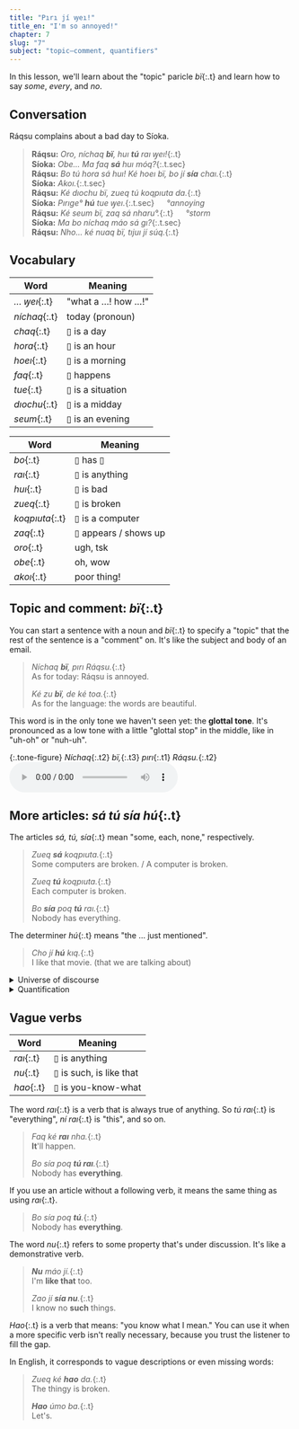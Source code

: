```yaml
---
title: "Pırı jí ꝡeı!"
title_en: "I'm so annoyed!"
chapter: 7
slug: "7"
subject: "topic–comment, quantifiers"
---
```


In this lesson, we'll learn about the "topic" paricle _bï_{:.t} and learn how to say _some_, _every_, and _no_.

## Conversation

Ráqsu complains about a bad day to Síoka.

> **Ráqsu:** _Oro, níchaq **bï**, huı **tú** raı ꝡeı!_{:.t}<br>
> **Síoka:** _Obe… Ma faq **sá** huı móq?_{:.t.sec}<br>
> **Ráqsu:** _Bo tú hora sá huı! Ké hoeı bï, bo jí **sía** chaı._{:.t}<br>
> **Síoka:** _Akoı._{:.t.sec}<br>
> **Ráqsu:** _Ké dıochu bï, zueq tú koqpıuta da._{:.t}<br>
> **Síoka:** _Pırıge° **hú** tue ꝡeı._{:.t.sec} &emsp; _°annoying_<br>
> **Ráqsu:** _Ké seum bï, zaq sá nharu°._{:.t} &emsp; _°storm_<br>
> **Síoka:** _Ma bo níchaq máo sá gı?_{:.t.sec}<br>
> **Ráqsu:** _Nho... ké nuaq bï, tıjuı jí súq._{:.t}

## Vocabulary

<div class="side-by-side" markdown="1">

| Word | Meaning |
| --- | --- |
| _… ꝡeı_{:.t} | "what a …! how …!" |
| _níchaq_{:.t} | today (pronoun) |
| _chaq_{:.t} | ▯ is a day |
| _hora_{:.t} | ▯ is an hour |
| _hoeı_{:.t} | ▯ is a morning |
| _faq_{:.t} | ▯ happens |
| _tue_{:.t} | ▯ is a situation |
| _dıochu_{:.t} | ▯ is a midday |
| _seum_{:.t} | ▯ is an evening |

| Word | Meaning |
| --- | --- |
| _bo_{:.t} | ▯ has ▯ |
| _raı_{:.t} | ▯ is anything |
| _huı_{:.t} | ▯ is bad |
| _zueq_{:.t} | ▯ is broken |
| _koqpıuta_{:.t} | ▯ is a computer |
| _zaq_{:.t} | ▯ appears / shows up |
| _oro_{:.t} | ugh, tsk |
| _obe_{:.t} | oh, wow |
| _akoı_{:.t} | poor thing! |

</div>

## Topic and comment: _bï_{:.t}

You can start a sentence with a noun and _bï_{:.t} to specify a "topic" that the rest of the sentence is a "comment" on. It's like the subject and body of an email.

> _Níchaq **bï**, pırı Ráqsu._{:.t}<br>
> As for today: Ráqsu is annoyed.
>
> _Ké zu **bï**, de ké toa._{:.t}<br>
> As for the language: the words are beautiful.

This word is in the only tone we haven't seen yet: the **glottal tone**. It's pronounced as a low tone with a little "glottal stop" in the middle, like in "uh-oh" or "nuh-uh".

{:.tone-figure}
_Níchaq_{:.t2} _bï,_{:.t3} _pırı_{:.t1} _Ráqsu._{:.t2}
<audio controls class="center-audio"><source src="../assets/audio/nichaq-bi.ogg"></audio>

## More articles: _sá tú sía hú_{:.t}

The articles _sá, tú, sía_{:.t} mean "some, each, none," respectively.

> _Zueq **sá** koqpıuta._{:.t}<br>
> Some computers are broken. / A computer is broken.
>
> _Zueq **tú** koqpıuta._{:.t}<br>
> Each computer is broken.
>
> _Bo **sía** poq **tú** raı._{:.t}<br>
> Nobody has everything.

The determiner _hú_{:.t} means "the … just mentioned".

> _Cho jí **hú** kıq._{:.t}<br>
> I like that movie. (that we are talking about)

<details class="aside semantics" markdown="1">
<summary>Universe of discourse</summary>
When we say _tú poq_{:.t}, we don't mean "each person in the whole universe, in all of history and the entire future." Quantification is limited to the _universe of discourse_: some implicit set of "all the things we are talking about."
</details>

<details class="aside grammar" markdown="1">
<summary>Quantification</summary>
The articles _sá tú sía_{:.t} are _quantifying_ articles. A phrase like _tú koqpıuta_{:.t} implies a quantifying phrase like _for each computer x…_ around its clause. The phrase itself then refers to this variable _x_.

> _= [For each koqpıuta x]_{: style="visibility:hidden;padding-right:0.125rem"} _Zueq tú koqpıuta._{:.t}<br>
> = [For each _koqpıuta_{:.t} x] _Zueq_{:.t} _x_{: style="padding:0 2.4rem;"}

We'll use the logical symbols ∃ "there exists", ∀ "for all", and ¬ "not" in logical formulas. Specifically, we'll use the notation below to indicate a quantification over a limited domain given by some other formula:

> [∀x: _koqpıuta_{:.t}(x)]<br>
> Read: "for each computer x…"

Similarly, _sá_{:.t} means "for some _x_ …" and _sía_{:.t} means "for no _x_ …".

> _Faq **sá** huı._{:.t}<br>
> [∃x: _huı_{:.t}(x)] _Faq_{:.t} x.<br>
> Something bad happened.

> _Geq jí **sía** poq._{:.t}<br>
> [¬∃x: _poq_{:.t}(x)] _Geq jí_{:.t} x.<br>
> I met nobody.

If there are multiple quantifying articles in a sentence, the earliest one has its corresponding quantifier on the outside.

> _Sıom **tú** poq **sá** zu._{:.t}<br>
> [∀p: _poq_{:.t}(p)] [∃z: _zu_{:.t}(z)] _Sıom_{:.t} p z.<br>
> Each person studies some language.

</details>

## Vague verbs

| Word | Meaning |
| --- | --- |
| _raı_{:.t} | ▯ is anything |
| _nu_{:.t} | ▯ is such, is like that |
| _hao_{:.t} | ▯ is you-know-what |

The word _raı_{:.t} is a verb that is always true of anything. So _tú raı_{:.t} is "everything", _ní raı_{:.t} is "this", and so on.

> _Faq ké **raı** nha._{:.t}<br>
> **It**'ll happen.
>
> _Bo sía poq **tú raı**._{:.t}<br>
> Nobody has **everything**.

If you use an article without a following verb, it means the same thing as using _raı_{:.t}.

> _Bo sía poq **tú**._{:.t}<br>
> Nobody has **everything**.

The word _nu_{:.t} refers to some property that's under discussion. It's like a demonstrative verb.

> _**Nu** máo jí._{:.t}<br>
> I'm **like that** too.
>
> _Zao jí **sía nu**._{:.t}<br>
> I know no **such** things.

_Hao_{:.t} is a verb that means: "you know what I mean." You can use it when a more specific verb isn't really necessary, because you trust the listener to fill the gap.

In English, it corresponds to vague descriptions or even missing words:

> _Zueq ké **hao** da._{:.t}<br>
> The thingy is broken.
>
> _**Hao** úmo ba._{:.t}<br>
> Let's.

